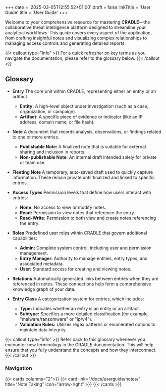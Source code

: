 +++
date = '2025-03-05T12:55:52+01:00'
draft = false
linkTitle = 'User Guide'
title = 'User Guide'
+++

Welcome to your comprehensive resource for mastering **CRADLE**—the collaborative threat intelligence platform designed to streamline your analytical workflows. This guide covers every aspect of the application, from crafting insightful notes and visualizing complex relationships to managing access controls and generating detailed reports.

{{< callout type="info" >}}
For a quick refresher on key terms as you navigate the documentation, please refer to the glossary below.
{{< /callout >}}

## Glossary

- **Entry**
  The core unit within CRADLE, representing either an entity or an artifact.
  - **Entity:** A high-level object under investigation (such as a case, organization, or campaign).
  - **Artifact:** A specific piece of evidence or indicator (like an IP address, domain name, or file hash).

- **Note**
  A document that records analysis, observations, or findings related to one or more entries.
  - **Publishable Note:** A finalized note that is suitable for external sharing and inclusion in reports.
  - **Non-publishable Note:** An internal draft intended solely for private or team use.

- **Fleeting Note**
  A temporary, auto-saved draft used to quickly capture information. These remain private until finalized and linked to specific entries.

- **Access Types**
  Permission levels that define how users interact with entries:
  - **None:** No access to view or modify notes.
  - **Read:** Permission to view notes that reference the entry.
  - **Read-Write:** Permission to both view and create notes referencing the entry.

- **Roles**
  Predefined user roles within CRADLE that govern additional capabilities:
  - **Admin:** Complete system control, including user and permission management.
  - **Entry Manager:** Authority to manage entities, entry types, and associated metadata.
  - **User:** Standard access for creating and viewing notes.

- **Relations**
  Automatically generated links between entries when they are referenced in notes. These connections help form a comprehensive knowledge graph of your data.

- **Entry Class**
  A categorization system for entries, which includes:
  - **Type:** Indicates whether an entry is an entity or an artifact.
  - **Subtype:** Specifies a more detailed classification (for example, "malware/ransomware" or "ip/v4").
  - **Validation Rules:** Utilizes regex patterns or enumerated options to maintain data integrity.

{{< callout type="info" >}}
Refer back to this glossary whenever you encounter new terminology in the CRADLE documentation. This will help ensure that you fully understand the concepts and how they interconnect.
{{< /callout >}}

### Navigation

{{< cards columns="2">}}
  {{< card link="/docs/userguide/notes/" title="Note Taking" icon="arrow-right" >}}
{{< /cards >}}
